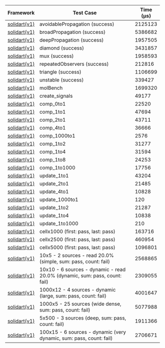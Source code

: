 | Framework | Test Case | Time (μs) |
| --- | --- | --- |
| [solidart(v1)](https://github.com/nank1ro/solidart) | avoidablePropagation (success) | 2125123 |
| [solidart(v1)](https://github.com/nank1ro/solidart) | broadPropagation (success) | 5386682 |
| [solidart(v1)](https://github.com/nank1ro/solidart) | deepPropagation (success) | 1957505 |
| [solidart(v1)](https://github.com/nank1ro/solidart) | diamond (success) | 3431857 |
| [solidart(v1)](https://github.com/nank1ro/solidart) | mux (success) | 1958593 |
| [solidart(v1)](https://github.com/nank1ro/solidart) | repeatedObservers (success) | 212816 |
| [solidart(v1)](https://github.com/nank1ro/solidart) | triangle (success) | 1106699 |
| [solidart(v1)](https://github.com/nank1ro/solidart) | unstable (success) | 339427 |
| [solidart(v1)](https://github.com/nank1ro/solidart) | molBench | 1699320 |
| [solidart(v1)](https://github.com/nank1ro/solidart) | create_signals | 49177 |
| [solidart(v1)](https://github.com/nank1ro/solidart) | comp_0to1 | 22520 |
| [solidart(v1)](https://github.com/nank1ro/solidart) | comp_1to1 | 47694 |
| [solidart(v1)](https://github.com/nank1ro/solidart) | comp_2to1 | 43711 |
| [solidart(v1)](https://github.com/nank1ro/solidart) | comp_4to1 | 36666 |
| [solidart(v1)](https://github.com/nank1ro/solidart) | comp_1000to1 | 2576 |
| [solidart(v1)](https://github.com/nank1ro/solidart) | comp_1to2 | 31277 |
| [solidart(v1)](https://github.com/nank1ro/solidart) | comp_1to4 | 31594 |
| [solidart(v1)](https://github.com/nank1ro/solidart) | comp_1to8 | 24253 |
| [solidart(v1)](https://github.com/nank1ro/solidart) | comp_1to1000 | 17756 |
| [solidart(v1)](https://github.com/nank1ro/solidart) | update_1to1 | 43204 |
| [solidart(v1)](https://github.com/nank1ro/solidart) | update_2to1 | 21485 |
| [solidart(v1)](https://github.com/nank1ro/solidart) | update_4to1 | 10828 |
| [solidart(v1)](https://github.com/nank1ro/solidart) | update_1000to1 | 120 |
| [solidart(v1)](https://github.com/nank1ro/solidart) | update_1to2 | 21287 |
| [solidart(v1)](https://github.com/nank1ro/solidart) | update_1to4 | 10838 |
| [solidart(v1)](https://github.com/nank1ro/solidart) | update_1to1000 | 210 |
| [solidart(v1)](https://github.com/nank1ro/solidart) | cellx1000 (first: pass, last: pass) | 163716 |
| [solidart(v1)](https://github.com/nank1ro/solidart) | cellx2500 (first: pass, last: pass) | 460954 |
| [solidart(v1)](https://github.com/nank1ro/solidart) | cellx5000 (first: pass, last: pass) | 1096801 |
| [solidart(v1)](https://github.com/nank1ro/solidart) | 10x5 - 2 sources - read 20.0% (simple, sum: pass, count: fail) | 2568865 |
| [solidart(v1)](https://github.com/nank1ro/solidart) | 10x10 - 6 sources - dynamic - read 20.0% (dynamic, sum: pass, count: fail) | 2309055 |
| [solidart(v1)](https://github.com/nank1ro/solidart) | 1000x12 - 4 sources - dynamic (large, sum: pass, count: fail) | 4001647 |
| [solidart(v1)](https://github.com/nank1ro/solidart) | 1000x5 - 25 sources (wide dense, sum: pass, count: fail) | 5077988 |
| [solidart(v1)](https://github.com/nank1ro/solidart) | 5x500 - 3 sources (deep, sum: pass, count: fail) | 1911366 |
| [solidart(v1)](https://github.com/nank1ro/solidart) | 100x15 - 6 sources - dynamic (very dynamic, sum: pass, count: fail) | 2706671 |
